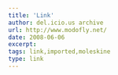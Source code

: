 ```yaml
---
title: 'Link'
author: del.icio.us archive
url: http://www.modofly.net/
date: 2008-06-06
excerpt: 
tags: link,imported,moleskine
type: link
---
```

